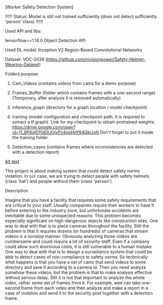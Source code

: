 
[Worker Safety Detection System]

!!!!!!    Status: Model is still not trained sufficiently (does not detect sufficiently 'person' class) !!!!!!

Used API and libs:

tensorflow==1.14.0
Object Detection API 

Used DL model:
Inception V2 Region-Based Convolutional Networks

Dataset:
VOC-2028 (https://github.com/njvisionpower/Safety-Helmet-Wearing-Dataset)



Folders purpose:

1. Cam_Videos (contains videos from cams for a demo purpose)

2. Frames_Buffer (folder which contains frames with a one-second range) (Temporary, after analysis it is removed automatically)

3. inference_graph (directory for a graph location / model checkpoint)

4. training (model configuration and checkpoint path, it is required to extract a tf graph).
Link for my checkpoint to obtain pretrained weights: https://drive.google.com/open?id=11_8P8vIOYbEIIJOlvPz4xpHnY64QkUyN
Don't forget to put it inside the training folder.

5. Detection_cases (contains frames where inconsistencies are detected 
with a detection report)

[Alt text](/Detected_cases/1_frame_10:31:57_.jpg?raw=true "Optional Title")


This project is about making system that could detect 
safety norms violation. In our case, we are trying to detect
people with safety helmets (class 'hat') and people without 
them (class 'person').

Description

Imagine that you have a facility that requires some safety 
requirements that are critical to your staff. 
Usually companies require their workers to have it before
entering to the industry zone, but unfortunate accidents are 
inevitable due to some unexpected reasons. This problem becomes
especially significant on high-dangerous objects like 
construction sites. One way to deal with that is to place cameras 
throughout the facility. Still the problem is that it requires 
dozens (or hundreds) of cameras that stream videos is a nonstop 
manner. Obviously analyzing those videos are cumbersome and could 
require a lot of security staff. Even if a company could allow 
such enormous costs, it is still vulnerable to a human mistake. 
   One way to deal with that is to design a surveillance system 
that could be able to detect cases of non-compliance to safety norms.
So technically what happens is that you have a set of cams that 
send videos to some directory and save it according to a camera id.
Then you need analyze somehow these videos, but the problem is that
to make analysis effective without serious delay. Still it is not
that important to analyze the whole video, rather some set of frames
from it. For example, wee can take one-second frame from each video
and then analyze and make a report in a case of violation and send it 
to the security post together with a detection frame.




